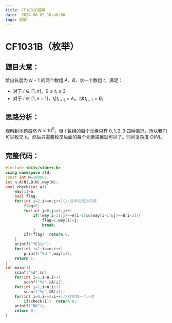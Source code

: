 ```yaml
---
title: CF1031B题解
date:  2024-08-02 16:40:00
tags: 题解
---
```

# CF1031B（枚举）

## 题目大意：

给出长度为 $N-1$ 的两个数组 $A$、$B$，求一个数组 $t$，满足：

- 对于 $i \in [1,n]$，$0 \le t_i \le 3$
- 对于 $i \in [1,n-1]$，$t_i | t_{i+1} = A_i$，$t_i \& t_{i+1} = B_i$

## 思路分析：

观察到本题虽然 $N \le 10^5$，但 $t$ 数组的每个元素只有 $0,1,2,3$ 四种情况，所以我们可以枚举 $t_1$，然后只需要枚举后面的每个元素递推就可以了。时间复杂度 $O(N)$。

## 完整代码：

```cpp
#include <bits/stdc++.h>
using namespace std;
const int N=100005;
int n,A[N],B[N],way[N];
bool check(int a){
	way[1]=a;
	bool flag;
	for(int i=2;i<=n;i++){//枚举后面的元素
		flag=0;
		for(int j=0;j<=3;j++)
			if((way[i-1]|j)==A[i-1]&&(way[i-1]&j)==B[i-1]){
				flag=1,way[i]=j;
				break;
			}
		if(!flag)  return 0;
	}
	printf("YES\n");
	for(int i=1;i<=n;i++)
		printf("%d ",way[i]);
	return 1;
}
int main(){
	scanf("%d",&n);
	for(int i=1;i<n;i++)
		scanf("%d",&A[i]);
	for(int i=1;i<n;i++)
		scanf("%d",&B[i]);
	for(int i=0;i<=3;i++)//枚举第一个元素
		if(check(i))  return 0;
	printf("NO");
	return 0;
}
```